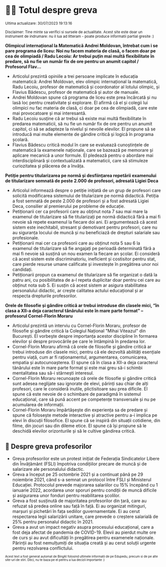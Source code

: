 # 👩‍🏫 Totul despre greva
<sub>Ultima actualizare: 30/07/2023 19:13:16</sub>

<sub>Disclaimer: Tine minte sa verifici si sursele de actualitate. Acest site este doar un instrument de indrumare: nu il lua ad litteram - poate produce informatii partial gresite :)</sub>

**Olimpicul internațional la Matematică Andrei Moldovan, întrebat cum i se pare programa de liceu: Noi nu facem materia de clasă, o facem doar pe cea de olimpiadă / Radu Lecoiu: Ar trebui puțin mai multă flexibilitate în predare, să nu fie un număr fix de ore pentru un anumit capitol / Profesorul Flav...**

- Articolul prezintă opiniile a trei persoane implicate în educația matematică: Andrei Moldovan, elev olimpic internațional la matematică, Radu Lecoiu, profesor de matematică și coordonator al lotului olimpic, și Flavius Bădescu, profesor de matematică și autor de manuale.
- Andrei Moldovan spune că programa de liceu este prea încărcată și nu lasă loc pentru creativitate și explorare. El afirmă că el și colegii lui olimpici nu fac materia de clasă, ci doar pe cea de olimpiadă, care este mai provocatoare și mai interesantă.
- Radu Lecoiu susține că ar trebui să existe mai multă flexibilitate în predarea matematicii, să nu fie un număr fix de ore pentru un anumit capitol, ci să se adapteze la nivelul și nevoile elevilor. El propune să se introducă mai multe elemente de gândire critică și logică în programa școlară.
- Flavius Bădescu critică modul în care se evaluează cunoștințele de matematică la examenele naționale, care se bazează pe memorare și aplicare mecanică a unor formule. El pledează pentru o abordare mai interdisciplinară și contextualizată a matematicii, care să stimuleze curiozitatea și plăcerea de a învăța.

**Petiție pentru titularizarea pe normă și desființarea repetării examenului de titularizare semnată de peste 2.000 de profesori, adresată Ligiei Deca**

- Articolul informează despre o petiție inițiată de un grup de profesori care solicită modificarea sistemului de titularizare pe normă didactică. Petiția a fost semnată de peste 2.000 de profesori și a fost adresată Ligiei Deca, consilier al premierului pe probleme de educație.
- Petiționarii cer ca profesorii care au obținut nota 7 sau mai mare la examenul de titularizare să fie titularizați pe normă didactică fără a mai fi nevoie să repete examenul la fiecare doi ani. Ei argumentează că acest sistem este inechitabil, stresant și demotivant pentru profesori, care nu au siguranța locului de muncă și nu beneficiază de drepturi salariale sau profesionale.
- Petiționarii mai cer ca profesorii care au obținut nota 5 sau 6 la examenul de titularizare să fie angajați pe perioadă determinată fără a mai fi nevoie să susțină un nou examen la fiecare an școlar. Ei consideră că acest sistem este discriminatoriu, ineficient și costisitor pentru stat, care pierde resurse umane calificate și investește în pregătirea unor noi candidați.
- Petiționarii propun ca examenul de titularizare să fie organizat o dată la patru ani, cu posibilitatea de a-l repeta duplicitar doar pentru cei care au obținut nota sub 5. Ei susțin că acest sistem ar asigura stabilitatea personalului didactic, ar crește calitatea actului educațional și ar respecta drepturile profesorilor.

**Orele de filosofie și gândire critică ar trebui introduse din clasele mici, “în clasa a XII-a deja caracterul tânărului este în mare parte format” – profesorul Cornel-Florin Moraru**

- Articolul prezintă un interviu cu Cornel-Florin Moraru, profesor de filosofie și gândire critică la Colegiul Național "Mihai Viteazul" din București. El vorbește despre importanța acestor discipline în formarea elevilor și despre provocările pe care le întâmpină în predarea lor.
- Cornel-Florin Moraru afirmă că orele de filosofie și gândire critică ar trebui introduse din clasele mici, pentru că ele dezvoltă abilități esențiale pentru viață, cum ar fi raționamentul, argumentarea, comunicarea, empatia și autocunoașterea. El spune că în clasa a XII-a deja caracterul tânărului este în mare parte format și este mai greu să-i schimbi mentalitatea sau să-i stârnești interesul.
- Cornel-Florin Moraru recunoaște că orele de filosofie și gândire critică sunt adesea neglijate sau ignorate de elevi, părinți sau chiar de alți profesori, care le consideră inutile, plictisitoare sau prea dificile. El spune că este nevoie de o schimbare de paradigmă în sistemul educațional, care să pună accent pe competențe transversale și nu pe acumularea de informații.
- Cornel-Florin Moraru împărtășește din experiența sa de predare și spune că folosește metode interactive și atractive pentru a-i implica pe elevi în discuții filosofice. El spune că se inspiră din situații cotidiene, din filme, din jocuri sau din dileme etice. El spune că își propune să le deschidă elevilor orizonturile și să le cultive gândirea critică.

## 🏫 Despre greva profesorilor

- Greva profesorilor este un protest inițiat de Federația Sindicatelor Libere din Învățământ (FSLI) împotriva condițiilor precare de muncă și de salarizare ale personalului didactic.
- Greva a început pe 25 octombrie 2021 și a continuat până pe 29 noiembrie 2021, când s-a semnat un protocol între FSLI și Ministerul Educației. Protocolul prevede majorarea salariilor cu 15% începând cu 1 ianuarie 2022, acordarea unor sporuri pentru condiții de muncă dificile și asigurarea unor fonduri pentru reabilitarea școlilor.
- Greva a fost susținută de majoritatea profesorilor din țară, care au refuzat să predea online sau față în față. Ei au organizat mitinguri, marșuri și pichetări în fața sediilor guvernamentale. Ei au cerut respectarea legii salarizării unitare, care prevede o creștere salarială de 25% pentru personalul didactic în 2021.
- Greva a avut un impact negativ asupra procesului educațional, care a fost deja afectat de pandemia de COVID-19. Elevii au pierdut multe ore de curs și au avut dificultăți în pregătirea pentru examenele naționale. Părinții au fost nemulțumiți de situația creată și au cerut soluții urgente pentru rezolvarea conflictului.


<sub><sub>Acest text a fost generat automat de BingAI folosind ultimele informatii de pe Edupedu, precum si de pe alte site-uri de stiri. Deci, nu te baza pe el pentru a lua decizii importante :)</sub></sub>